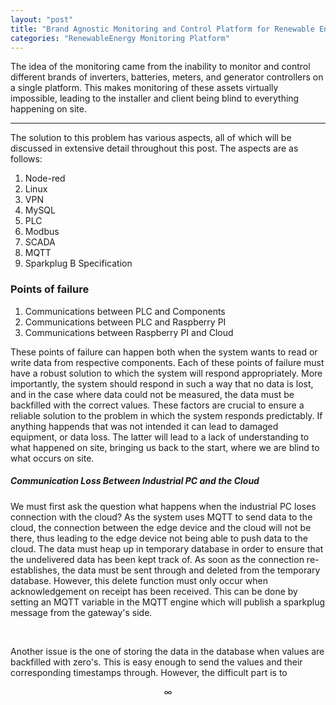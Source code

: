 ```yaml
---
layout: "post"
title: "Brand Agnostic Monitoring and Control Platform for Renewable Energy Systems"
categories: "RenewableEnergy Monitoring Platform"
---
```

<script type="text/javascript" src="http://cdn.mathjax.org/mathjax/latest/MathJax.js?config=TeX-AMS-MML_HTMLorMML"></script>
The idea of the monitoring came from the inability to monitor and control different brands of inverters, batteries, meters, and generator controllers on a single platform. This makes monitoring of these assets virtually impossible, leading to the installer and client being blind to everything happening on site.
<hr>
<p>The solution to this problem has various aspects, all of which will be discussed in extensive detail throughout this post. The aspects are as follows:</p>
<ol>
<li>Node-red</li>
<li>Linux</li>
<li>VPN</li>
<li>MySQL</li>
<li>PLC</li>
<li>Modbus</li>
<li>SCADA</li>
<li>MQTT</li>
<li>Sparkplug B Specification</li>
</ol>
<h3>Points of failure</h3>
<ol>
<li>Communications between PLC and Components</li>
<li>Communications between PLC and Raspberry PI</li>
<li>Communications between Raspberry PI and Cloud</li>
</ol>
<p>These points of failure can happen both when the system wants to read or write data from respective components. Each of these points of failure must have a robust solution to which the system will respond appropriately. More importantly, the system should respond in such a way that no data is lost, and in the case where data could not be measured, the data must be backfilled with the correct values. These factors are crucial to ensure a reliable solution to the problem in which the system responds predictably. If anything happends that was not intended it can lead to damaged equipment, or data loss. The latter will lead to a lack of understanding to what happened on site, bringing us back to the start, where we are blind to what occurs on site.</p>
<h5><i>Communication Loss Between Industrial PC and the Cloud</i></h5>
<p>We must first ask the question what happens when the industrial PC loses connection with the cloud? As the system uses MQTT to send data to the cloud, the connection between the edge device and the cloud will not be there, thus leading to the edge device not being able to push data to the cloud. The data must heap up in temporary database in order to ensure that the undelivered data has been kept track of. As soon as the connection re-establishes, the data must be sent through and deleted from the temporary database. However, this delete function must only occur when acknowledgement on receipt has been received. This can be done by setting an MQTT variable in the MQTT engine which will publish a sparkplug message from the gateway's side.</p>
<br>
<p>Another issue is the one of storing the data in the database when values are backfilled with zero's. This is easy enough to send the values and their corresponding timestamps through. However, the difficult part is to </p>


<span>$$\infty$$<span>